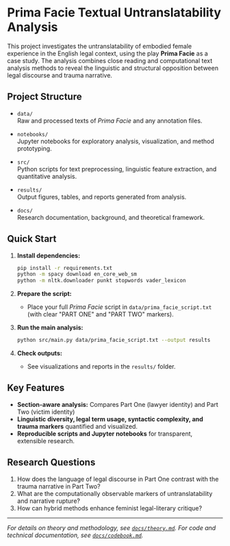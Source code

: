 
# Prima Facie Textual Untranslatability Analysis

This project investigates the untranslatability of embodied female experience in the English legal context, using the play **Prima Facie** as a case study. The analysis combines close reading and computational text analysis methods to reveal the linguistic and structural opposition between legal discourse and trauma narrative.

## Project Structure

- `data/`  
  Raw and processed texts of *Prima Facie* and any annotation files.

- `notebooks/`  
  Jupyter notebooks for exploratory analysis, visualization, and method prototyping.

- `src/`  
  Python scripts for text preprocessing, linguistic feature extraction, and quantitative analysis.

- `results/`  
  Output figures, tables, and reports generated from analysis.

- `docs/`  
  Research documentation, background, and theoretical framework.

## Quick Start

1. **Install dependencies:**
   ```bash
   pip install -r requirements.txt
   python -m spacy download en_core_web_sm
   python -m nltk.downloader punkt stopwords vader_lexicon
   ```

2. **Prepare the script:**
   - Place your full *Prima Facie* script in `data/prima_facie_script.txt` (with clear "PART ONE" and "PART TWO" markers).

3. **Run the main analysis:**
   ```bash
   python src/main.py data/prima_facie_script.txt --output results
   ```

4. **Check outputs:**
   - See visualizations and reports in the `results/` folder.

## Key Features

- **Section-aware analysis:** Compares Part One (lawyer identity) and Part Two (victim identity)
- **Linguistic diversity, legal term usage, syntactic complexity, and trauma markers** quantified and visualized.
- **Reproducible scripts and Jupyter notebooks** for transparent, extensible research.

## Research Questions

1. How does the language of legal discourse in Part One contrast with the trauma narrative in Part Two?
2. What are the computationally observable markers of untranslatability and narrative rupture?
3. How can hybrid methods enhance feminist legal-literary critique?

---

*For details on theory and methodology, see [`docs/theory.md`](docs/theory.md). For code and technical documentation, see [`docs/codebook.md`](docs/codebook.md).*
